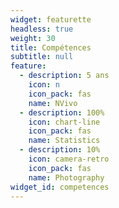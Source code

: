 ```yaml
---
widget: featurette
headless: true
weight: 30
title: Compétences
subtitle: null
feature:
  - description: 5 ans
    icon: n
    icon_pack: fas
    name: NVivo
  - description: 100%
    icon: chart-line
    icon_pack: fas
    name: Statistics
  - description: 10%
    icon: camera-retro
    icon_pack: fas
    name: Photography
widget_id: competences
---
```

